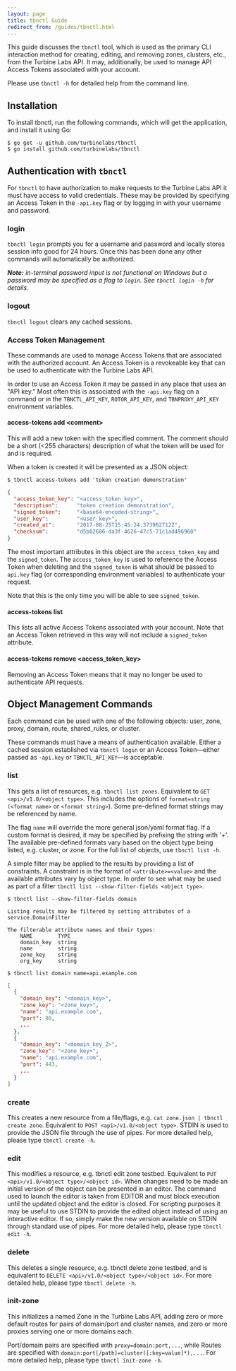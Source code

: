 ```yaml
---
layout: page
title: tbnctl Guide
redirect_from: /guides/tbnctl.html
---
```


[//]: # ( Copyright 2018 Turbine Labs, Inc.                                   )
[//]: # ( you may not use this file except in compliance with the License.    )
[//]: # ( You may obtain a copy of the License at                             )
[//]: # (                                                                     )
[//]: # (     http://www.apache.org/licenses/LICENSE-2.0                      )
[//]: # (                                                                     )
[//]: # ( Unless required by applicable law or agreed to in writing, software )
[//]: # ( distributed under the License is distributed on an "AS IS" BASIS,   )
[//]: # ( WITHOUT WARRANTIES OR CONDITIONS OF ANY KIND, either express or     )
[//]: # ( implied. See the License for the specific language governing        )
[//]: # ( permissions and limitations under the License.                      )

[//]: # (Guide to the tbnctl tool)
This guide discusses the `tbnctl` tool, which is used as the primary CLI
interaction method for creating, editing, and removing zones, clusters, etc.,
from the Turbine Labs API. It may, additionally, be used to manage API Access
Tokens associated with your account.

Please use `tbnctl -h` for detailed help from the command line.

## Installation
To install tbnctl, run the following commands, which will get the application,
and install it using Go:

```console
$ go get -u github.com/turbinelabs/tbnctl
$ go install github.com/turbinelabs/tbnctl
```

## Authentication with `tbnctl`

For `tbnctl` to have authorization to make requests to the Turbine Labs API it
must have access to valid credentials. These may be provided by specifying an
Access Token in the `-api.key` flag or by logging in with your username and
password.

### login

`tbnctl login` prompts you for a username and password and locally stores
session info good for 24 hours. Once this has been done any other commands
will automatically be authorized.

_**Note:** in-terminal password input is not functional on Windows but a password
may be specified as a flag to `login`. See `tbnctl login -h` for details._

### logout

`tbnctl logout` clears any cached sessions.

### Access Token Management

These commands are used to manage Access Tokens that are associated with the
authorized account. An Access Token is a revokeable key that can be used to
authenticate with the Turbine Labs API.

In order to use an Access Token it may be passed in any place that uses an
"API key." Most often this is associated with the `-api.key` flag on a
command or in the `TBNCTL_API_KEY`, `ROTOR_API_KEY`, and `TBNPROXY_API_KEY`
environment variables.

#### access-tokens add &lt;comment&gt;

This will add a new token with the specified comment. The comment should be a
short (<255 characters) description of what the token will be used for and is
required.

When a token is created it will be presented as a JSON object:

```console
$ tbnctl access-tokens add 'token creation demonstration'
```
```json
{
  "access_token_key": "<access_token_key>",
  "description":      "token creation demonstration",
  "signed_token":     "<base64-encoded-string>",
  "user_key":         "<user_key>",
  "created_at":       "2017-08-25T15:45:24.373902712Z",
  "checksum":         "d5b02686-da3f-4626-47c5-71c1ad496960"
}
```

The most important attributes in this object are the `access_token_key` and the
`signed_token`. The `access_token_key` is used to reference the Access Token when
deleting and the `signed_token` is what should be passed to `api.key` flag (or
corresponding environment variables) to authenticate your request.

Note that this is the only time you will be able to see `signed_token`.

#### access-tokens list

This lists all active Access Tokens associated with your account. Note that
an Access Token retrieved in this way will not include a `signed_token`
attribute.

#### access-tokens remove &lt;access\_token\_key&gt;

Removing an Access Token means that it may no longer be used to authenticate
API requests.

## Object Management Commands

Each command can be used with one of the following objects: user, zone, proxy,
domain, route, shared\_rules, or cluster.

These commands must have a means of authentication available. Either a cached
session established via `tbnctl login` or an Access Token&mdash;either passed
as `-api.key` or `TBNCTL_API_KEY`&mdash;is acceptable.

### list

This gets a list of resources, e.g. `tbnctl list zones`. Equivalent to
`GET <api>/v1.0/<object type>`. This includes the options of
`format=string (<format name>` or `<format string>`). Some pre-defined format
strings may be referenced by name.

The flag `name` will override the more general json/yaml format flag. If a
custom format is desired, it may be specified by prefixing the string with '+'.
The available pre-defined formats vary based on the object type being listed,
e.g. cluster, or zone. For the full list of objects, use `tbnctl list -h`.

A simple filter may be applied to the results by providing a list of constraints.
A constraint is in the format of `<attribute>=<value>` and the available
attributes vary by object type. In order to see what may be used as part of a
filter `tbnctl list --show-filter-fields <object type>`.

```console
$ tbnctl list --show-filter-fields domain
```
```shell
Listing results may be filtered by setting attributes of a service.DomainFilter

The filterable attribute names and their types:
    NAME        TYPE
    domain_key  string
    name        string
    zone_key    string
    org_key     string
```

```console
$ tbnctl list domain name=api.example.com
```
```json
[
  {
    "domain_key": "<domain_key>",
    "zone_key": "<zone_key>",
    "name": "api.example.com",
    "port": 80,
    ...
  },
  {
    "domain_key": "<domain_key_2>",
    "zone_key": "<zone_key>",
    "name": "api.example.com",
    "port": 443,
    ...
  }
]
```

### create

This creates a new resource from a file/flags, e.g. `cat zone.json | tbnctl
create zone`. Equivalent to `POST <api>/v1.0/<object type>`. STDIN is used to
provide the JSON file through the use of pipes. For more detailed help, please
type `tbnctl create -h`.

### edit

This modifies a resource, e.g. tbnctl edit zone testbed. Equivalent to
`PUT <api>/v1.0/<object type>/<object id>`. When changes need to be made an
initial version of the object can be presented in an editor. The command used
to launch the editor is taken from EDITOR and must block execution until the
updated object and the editor is closed. For scripting purposes it may be
useful to use STDIN to provide the edited object instead of using an
interactive editor. If so, simply make the new version available on STDIN
through standard use of pipes. For more detailed help, please type
`tbnctl edit -h`.


### delete

This deletes a single resource, e.g. tbnctl delete zone testbed, and is
equivalent to `DELETE <api>/v1.0/<object type>/<object id>`. For more detailed
help, please type `tbnctl delete -h`.


### init-zone

This initializes a named Zone in the Turbine Labs API, adding zero or more
default routes for pairs of domain/port and cluster names, and zero or more
proxies serving one or more domains each.

Port/domain pairs are specified with `proxy=domain:port,...`, while Routes are
specified with `domain:port[/path]=cluster([:key=value]*),...`. For more
detailed help, please type `tbnctl init-zone -h`.
